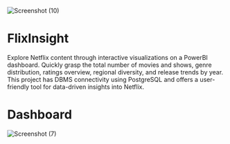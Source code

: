 ![Screenshot (10)](https://github.com/benny-abhishek/FlixInsight/assets/121245162/45096efd-e101-4a76-b94f-8e4f33fe5519)


# FlixInsight
Explore Netflix content through interactive visualizations on a PowerBI dashboard. Quickly grasp the total number of movies and shows, genre distribution, ratings overview, regional diversity, and release trends by year. This project has DBMS connectivity using PostgreSQL and offers a user-friendly tool for data-driven insights into Netflix.

# Dashboard

![Screenshot (7)](https://github.com/benny-abhishek/FlixInsight/assets/121245162/1a4a9a01-c13c-430f-8f2d-efb2e92dc572)

